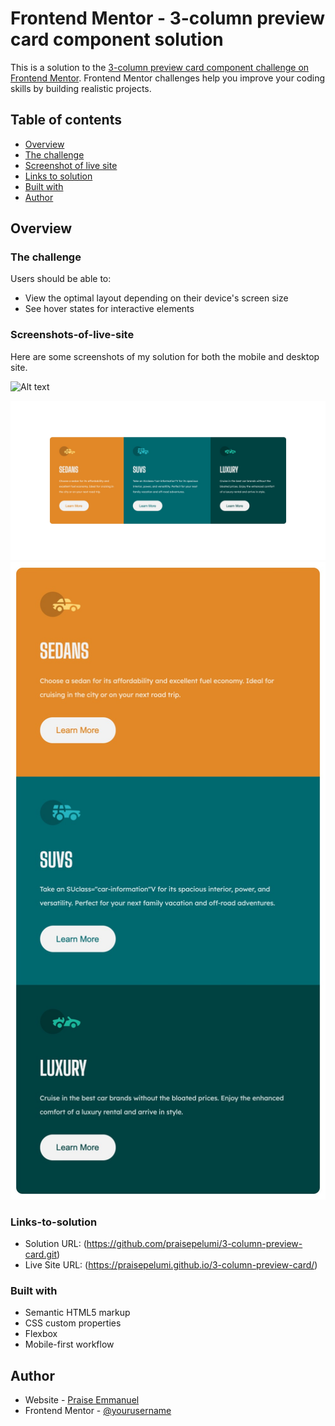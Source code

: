 # Frontend Mentor - 3-column preview card component solution

This is a solution to the [3-column preview card component challenge on Frontend Mentor](https://www.frontendmentor.io/challenges/3column-preview-card-component-pH92eAR2-). Frontend Mentor challenges help you improve your coding skills by building realistic projects. 

## Table of contents

  - [Overview](#overview)
  - [The challenge](#the-challenge)
  - [Screenshot of live site](#screenshots-of-live-site)
  - [Links to solution](#links-to-solution)
  - [Built with](#built-with)
  - [Author](#author)

## Overview

### The challenge

Users should be able to:

- View the optimal layout depending on their device's screen size
- See hover states for interactive elements

### Screenshots-of-live-site
Here are some screenshots of my solution for both the mobile and desktop site. 

![Alt text](/relative/path/to/img.jpg?raw=true "Optional Title")

![Desktop SIte](/images/3ColumnDesktopFull.jpeg?raw=true "Desktop Site")
![Mobile Site](/images/3ColumnMobile.jpeg?raw=true "Mobile Site")

### Links-to-solution

- Solution URL: (https://github.com/praisepelumi/3-column-preview-card.git)
- Live Site URL: (https://praisepelumi.github.io/3-column-preview-card/)


### Built with

- Semantic HTML5 markup
- CSS custom properties
- Flexbox
- Mobile-first workflow

## Author

- Website - [Praise Emmanuel](https://github.com/praisepelumi)
- Frontend Mentor - [@yourusername](https://www.frontendmentor.io/profile/praisepelumi)
